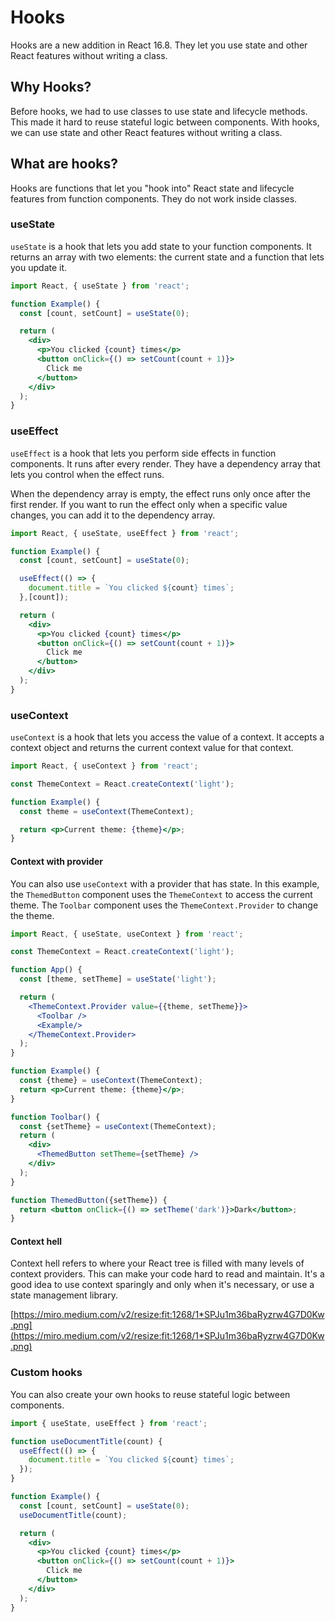 # Hooks

Hooks are a new addition in React 16.8. They let you use state and other React features without writing a class.

## Why Hooks?

Before hooks, we had to use classes to use state and lifecycle methods. This made it hard to reuse stateful logic between components. With hooks, we can use state and other React features without writing a class.

## What are hooks?

Hooks are functions that let you "hook into" React state and lifecycle features from function components. They do not work inside classes.

### useState

`useState` is a hook that lets you add state to your function components. It returns an array with two elements: the current state and a function that lets you update it.

```jsx
import React, { useState } from 'react';

function Example() {
  const [count, setCount] = useState(0);

  return (
    <div>
      <p>You clicked {count} times</p>
      <button onClick={() => setCount(count + 1)}>
        Click me
      </button>
    </div>
  );
}
```

### useEffect

`useEffect` is a hook that lets you perform side effects in function components. It runs after every render. They have a dependency array that lets you control when the effect runs.

When the dependency array is empty, the effect runs only once after the first render. If you want to run the effect only when a specific value changes, you can add it to the dependency array.

```jsx
import React, { useState, useEffect } from 'react';

function Example() {
  const [count, setCount] = useState(0);

  useEffect(() => {
    document.title = `You clicked ${count} times`;
  },[count]);

  return (
    <div>
      <p>You clicked {count} times</p>
      <button onClick={() => setCount(count + 1)}>
        Click me
      </button>
    </div>
  );
}
```

### useContext

`useContext` is a hook that lets you access the value of a context. It accepts a context object and returns the current context value for that context.

```jsx
import React, { useContext } from 'react';

const ThemeContext = React.createContext('light');

function Example() {
  const theme = useContext(ThemeContext);

  return <p>Current theme: {theme}</p>;
}
```

#### Context with provider

You can also use `useContext` with a provider that has state. In this example, the `ThemedButton` component uses the `ThemeContext` to access the current theme. The `Toolbar` component uses the `ThemeContext.Provider` to change the theme.

```jsx
import React, { useState, useContext } from 'react';

const ThemeContext = React.createContext('light');

function App() {
  const [theme, setTheme] = useState('light');

  return (
    <ThemeContext.Provider value={{theme, setTheme}}>
      <Toolbar />
      <Example/>
    </ThemeContext.Provider>
  );
}

function Example() {
  const {theme} = useContext(ThemeContext);
  return <p>Current theme: {theme}</p>;
}

function Toolbar() {
  const {setTheme} = useContext(ThemeContext);
  return (
    <div>
      <ThemedButton setTheme={setTheme} />
    </div>
  );
}

function ThemedButton({setTheme}) {
  return <button onClick={() => setTheme('dark')}>Dark</button>;
}
```


#### Context hell

Context hell refers to where your React tree is filled with many levels of context providers. This can make your code hard to read and maintain. It's a good idea to use context sparingly and only when it's necessary, or use a state management library.

[https://miro.medium.com/v2/resize:fit:1268/1*SPJu1m36baRyzrw4G7D0Kw.png](https://miro.medium.com/v2/resize:fit:1268/1*SPJu1m36baRyzrw4G7D0Kw.png)

### Custom hooks

You can also create your own hooks to reuse stateful logic between components.

```jsx
import { useState, useEffect } from 'react';

function useDocumentTitle(count) {
  useEffect(() => {
    document.title = `You clicked ${count} times`;
  });
}

function Example() {
  const [count, setCount] = useState(0);
  useDocumentTitle(count);

  return (
    <div>
      <p>You clicked {count} times</p>
      <button onClick={() => setCount(count + 1)}>
        Click me
      </button>
    </div>
  );
}
```
